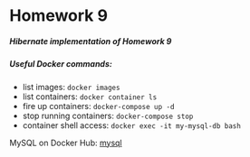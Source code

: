 # Homework 9
##### Hibernate implementation of Homework 9

##### Useful Docker commands:
- list images: ```docker images```
- list containers: ```docker container ls```
- fire up containers: ```docker-compose up -d```
- stop running containers: ```docker-compose stop```
- container shell access: ```docker exec -it my-mysql-db bash```

MySQL on Docker Hub: [mysql](https://hub.docker.com/r/_/mysql/)
